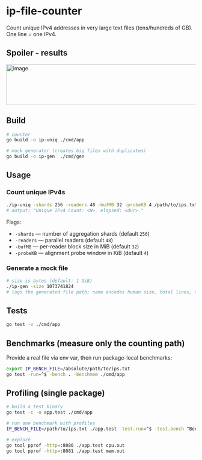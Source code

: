 # ip-file-counter

Count unique IPv4 addresses in very large text files (tens/hundreds of GB). One line = one IPv4.

## Spoiler - results

<img width="576" height="108" alt="image" src="https://github.com/user-attachments/assets/804fcfe4-1e66-467c-b8e9-92101fcc2228" />

## Build
```bash
# counter
go build -o ip-uniq ./cmd/app

# mock generator (creates big files with duplicates)
go build -o ip-gen  ./cmd/gen
```

## Usage
### Count unique IPv4s
```bash
./ip-uniq -shards 256 -readers 48 -bufMB 32 -probeKB 4 /path/to/ips.txt
# output: "Unique IPv4 Count: <N>, elapsed: <dur>."
```
Flags:
- `-shards` — number of aggregation shards (default `256`)
- `-readers` — parallel readers (default `48`)
- `-bufMB` — per-reader block size in MiB (default `32`)
- `-probeKB` — alignment probe window in KiB (default `4`)

### Generate a mock file
```bash
# size is bytes (default: 1 GiB)
./ip-gen -size 1073741824
# logs the generated file path; name encodes human size, total lines, unique lines
```

## Tests
```bash
go test -v ./cmd/app
```

## Benchmarks (measure only the counting path)
Provide a real file via env var, then run package-local benchmarks:
```bash
export IP_BENCH_FILE=/absolute/path/to/ips.txt
go test -run=^$ -bench . -benchmem ./cmd/app
```

## Profiling (single package)
```bash
# build a test binary
go test -c -o app.test ./cmd/app

# run one benchmark with profiles
IP_BENCH_FILE=/path/to/ips.txt ./app.test -test.run=^$ -test.bench ^BenchmarkCount_Throughput$ -test.benchmem   -test.cpuprofile=cpu.out -test.memprofile=mem.out

# explore
go tool pprof -http=:8080 ./app.test cpu.out
go tool pprof -http=:8081 ./app.test mem.out
```
